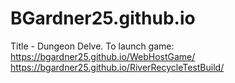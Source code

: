 # BGardner25.github.io

Title - Dungeon Delve.
To launch game:
https://bgardner25.github.io/WebHostGame/
https://bgardner25.github.io/RiverRecycleTestBuild/
